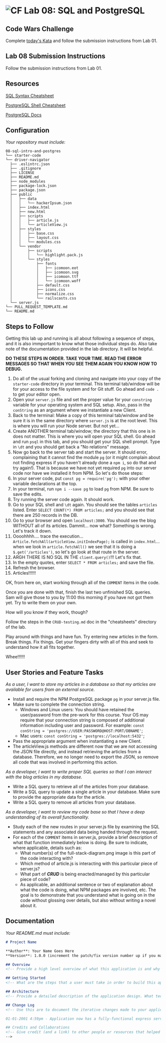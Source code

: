 ![CF](https://camo.githubusercontent.com/70edab54bba80edb7493cad3135e9606781cbb6b/687474703a2f2f692e696d6775722e636f6d2f377635415363382e706e67) Lab 08: SQL and PostgreSQL
===

## Code Wars Challenge

Complete [today's Kata](https://www.codewars.com/kata/format-words-into-a-sentence) and follow the submission instructions from Lab 01.

## Lab 08 Submission Instructions
Follow the submission instructions from Lab 01.

## Resources  
[SQL Syntax Cheatsheet](cheatsheets/sql.md)

[PostgreSQL Shell Cheatsheet](cheatsheets/postgress-shell.md)

[PostgreSQL Docs](https://www.postgresql.org/docs/)

## Configuration
_Your repository must include:_

```
08-sql-intro-and-postgres
└── starter-code
└── driver-navigator
  ├── .eslintrc.json
  ├── .gitignore
  ├── LICENSE
  ├── README.md
  ├── node_modules
  ├── package-lock.json
  ├── package.json
  ├── public
  │   ├── data
  │   │   └── hackerIpsum.json
  │   ├── index.html
  │   ├── new.html
  │   ├── scripts
  │   │   ├── article.js
  │   │   └── articleView.js
  │   ├── styles
  │   │   ├── base.css
  │   │   ├── layout.css
  │   │   └── modules.css
  │   └── vendor
  │       ├── scripts
  │       │   └── highlight.pack.js
  │       └── styles
  │           ├── fonts
  │           │   ├── icomoon.eot
  │           │   ├── icomoon.svg
  │           │   ├── icomoon.ttf
  │           │   └── icomoon.woff
  │           ├── default.css
  │           ├── icons.css
  │           ├── normalize.css
  │           └── railscasts.css
  └── server.js
└── PULL_REQUEST_TEMPLATE.md
└── README.md
```
## Steps to Follow

Getting this lab up and running is all about following a sequence of steps, and it is also immportant to know what those individual steps do. Also take note of the documentation provided in the lab directory. It will be helpful.

**DO THESE STEPS IN ORDER. TAKE YOUR TIME. READ THE ERROR MESSAGES SO THAT WHEN YOU SEE THEM AGAIN YOU KNOW HOW TO DEBUG.**

1. Do all of the usual forking and cloning and navigate into your copy of the `starter-code` directory in your terminal. This terminal tab/window will be for your access to the file system and for Git stuff. Go ahead and `code .` to get your editor open.
2. Open your `server.js` file and set the proper value for your `constring` variable for your operating system and SQL setup. Also, pass in the `conString` as an argument where we instantiate a new Client.
3. Back to the terminal: Make a copy of this terminal tab/window and be sure it is in the same directory where `server.js` is at the root level. This is where you will run your Node server. But not yet...
3. Create ANOTHER terminal tab/window; the directory that this one is in does not matter. This is where you will open your SQL shell. Go ahead and run `psql` in this tab, and you should get your SQL shell prompt. Type in `\dt` and you should get back a "No relations" message.
4. Now go back to the server tab and start the server. It should error, complaining that it cannot find the module `pg` (or it might complain about not finding express if you haven't already done a `npm i`, so do that and try again!). That is because we have not yet required `pg` into our server code nor have we installed it from NPM. So let's do those steps:
5. In your server code, put `const pg = require('pg');` with your other variable declarations at the top.
6. In your terminal, run `npm i --save pg` to load `pg` from NPM. Be sure to save the edits.
7. Try running the server code again. It should work.
8. Go to your SQL shell and `\dt` again. You should see the tables `articles` listed. Enter `SELECT COUNT(*) FROM articles;` and you should see that there are 250 records in the DB.
9. Go to your browser and open `localhost:3000`. You should see the blog WITHOUT all of its articles. Dammit... now what? Something is wrong. Let's track it down.
10. Oooohhhh.... trace the execution... `Article.fetchAll(articleView.initIndexPage);` is called in `index.html`... when we look in `article.fetchAll()` we see that it is doing a `$.get('/articles')`, so let's go look at that route in the server.
11. ARGH THERE IS NO SQL IN THE `client.query()`!!! Let's fix that.
12. In the empty quotes, enter `SELECT * FROM articles;` and save the file.
13. Refresh the browser.
14. Articles!!!!!!

OK, from here on, start working through all of the `COMMENT` items in the code.

Once you are done with that, finish the last two unfinished SQL queries. Sam will give those to you by 11:00 this morning if you have not got them yet. Try to write them on your own.

How will you know if they work, though?

Follow the steps in the `CRUD-testing.md` doc in the "cheatsheets" directory of the lab.

Play around with things and have fun. Try entering new articles in the form. Break things. Fix things. Get your fingers dirty with all of this and seek to understand how it all fits together.

Whee!!!!!!


## User Stories and Feature Tasks

*As a user, I want to store my articles in a database so that my articles are available for users from an external source.*

- Install and require the NPM PostgreSQL package `pg` in your server.js file.
- Make sure to complete the connection string.
  - Windows and Linux users: You should have retained the user/password from the pre-work for this course. Your OS may require that your connection string is composed of additional information including user and password. For example: `const conString = 'postgres://USER:PASSWORD@HOST:PORT/DBNAME'`;
  - Mac users: `const conString = 'postgres://localhost:5432'`;
- Pass the appropriate argument when instantiating a new Client.
- The articleView.js methods are different now that we are not accessing the JSON file directly, and instead retrieving the articles from a database. Therefore, we no longer need to export the JSON, so remove all code that was involved in performing this action.

*As a developer, I want to write proper SQL queries so that I can interact with the blog articles in my database.*

- Write a SQL query to retrieve all of the articles from your database.
- Write a SQL query to update a single article in your database. Make sure to provide the appropriate data for the article.
- Write a SQL query to remove all articles from your database.


*As a developer, I want to review my code base so that I have a deep understanding of its overall functionality.*

- Study each of the new routes in your server.js file by examining the SQL statements and any associated data being handed through the request.
- For each of the `COMMENT` items in server.js, provide a brief description of what that function immediately below is doing. Be sure to indicate, where applicable, details such as:
  - What number(s) of the full-stack-diagram.png image is this part of the code interacting with?
  - Which method of article.js is interacting with this particular piece of server.js?
  - What part of ***CRUD*** is being enacted/managed by this particular piece of code?
  - As applicable, an additional sentence or two of explanation about what the code is doing, what NPM packages are involved, etc. The goal is to demonstrate that you understand what is going on in the code without glossing over details, but also without writing a novel about it.

## Documentation
_Your README.md must include:_

```md
# Project Name

**Author**: Your Name Goes Here
**Version**: 1.0.0 (increment the patch/fix version number up if you make more commits past your first submission)

## Overview
<!-- Provide a high level overview of what this application is and why you are building it, beyond the fact that it's an assignment for a Code Fellows 301 class. (i.e. What's your problem domain?) -->

## Getting Started
<!-- What are the steps that a user must take in order to build this app on their own machine and get it running? -->

## Architecture
<!-- Provide a detailed description of the application design. What technologies (languages, libraries, etc) you're using, and any other relevant design information. -->

## Change Log
<!-- Use this are to document the iterative changes made to your application as each feature is successfully implemented. Use time stamps. Here's an examples:

01-01-2001 4:59pm - Application now has a fully-functional express server, with GET and POST routes for the book resource.

## Credits and Collaborations
<!-- Give credit (and a link) to other people or resources that helped you build this application. -->
-->
```
